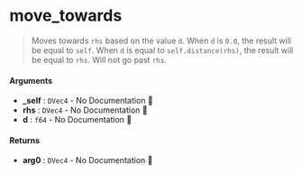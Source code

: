 # move\_towards

>  Moves towards `rhs` based on the value `d`.
>  When `d` is `0.0`, the result will be equal to `self`. When `d` is equal to
>  `self.distance(rhs)`, the result will be equal to `rhs`. Will not go past `rhs`.

#### Arguments

- **\_self** : `DVec4` \- No Documentation 🚧
- **rhs** : `DVec4` \- No Documentation 🚧
- **d** : `f64` \- No Documentation 🚧

#### Returns

- **arg0** : `DVec4` \- No Documentation 🚧